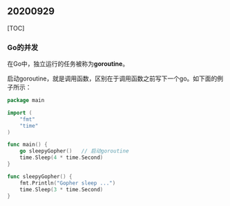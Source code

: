 ## 20200929

[TOC]

### Go的并发

在Go中，独立运行的任务被称为**goroutine**。

启动goroutine，就是调用函数，区别在于调用函数之前写下一个go。如下面的例子所示：

``` go
package main

import (
	"fmt"
	"time"
)

func main() {
	go sleepyGopher()   // 启动goroutine
	time.Sleep(4 * time.Second)
}

func sleepyGopher() {
	fmt.Println("Gopher sleep ...")
	time.Sleep(3 * time.Second)
}
```









